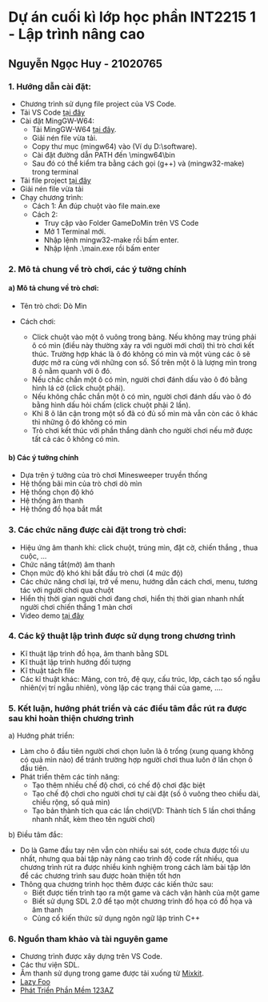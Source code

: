 # Dự án cuối kì lớp học phần INT2215 1 - Lập trình nâng cao

## Nguyễn Ngọc Huy - 21020765

### 1. Hướng dẫn cài đặt:
- Chương trình sử dụng file project của VS Code.
- Tải VS Code [tại đây](https://code.visualstudio.com/)
- Cài đặt MingGW-W64:
  + Tải MingGW-W64 [tại đây](https://sourceforge.net/projects/mingw-w64/files/Toolchains%20targetting%20Win64/Personal%20Builds/mingw-builds/7.3.0/threads-win32/seh/x86_64-7.3.0-release-win32-seh-rt_v5-rev0.7z/download).
  + Giải nén file vừa tải.
  + Copy thư mục (mingw64) vào (Ví dụ D:\software).
  + Cài đặt đường dẫn PATH đến \mingw64\bin
  + Sau đó có thể kiểm tra bằng cách gọi (g++) và (mingw32-make) trong terminal
- Tải file project [tại đây](https://github.com/huy165273/huy165273/archive/refs/heads/main.zip)
- Giải nén file vừa tải 
- Chạy chương trình:
    + Cách 1: Ấn đúp chuột vào file main.exe 
    + Cách 2:
        + Truy cập vào Folder GameDoMin trên VS Code
        + Mở 1 Terminal mới.
        + Nhập lệnh mingw32-make rồi bấm enter.
        + Nhập lệnh .\main.exe rồi bấm enter
### 2. Mô tả chung về trò chơi, các ý tưởng chính
#### a) Mô tả chung về trò chơi:
- Tên trò chơi: Dò Mìn

- Cách chơi:
   + Click chuột vào một ô vuông trong bảng. Nếu không may trúng phải ô có mìn (điều này thường xảy ra với người mới chơi) thì trò chơi kết thúc. Trường hợp khác là ô đó không có mìn và một vùng các ô sẽ được mở ra cùng với những con số. Số trên một ô là lượng mìn trong 8 ô nằm quanh với ô đó.
   + Nếu chắc chắn một ô có mìn, người chơi đánh dấu vào ô đó bằng hình lá cờ (click chuột phải).
   + Nếu không chắc chắn một ô có mìn, người chơi đánh dấu vào ô đó bằng hình dấu hỏi chấm (click chuột phải 2 lần).
   + Khi 8 ô lân cận trong một số đã có đủ số mìn mà vẫn còn các ô khác thì những ô đó không có mìn
   + Trò chơi kết thúc với phần thắng dành cho người chơi nếu mở được tất cả các ô không có mìn.
#### b) Các ý tưởng chính
 - Dựa trên ý tưởng của trò chơi Minesweeper truyền thống
 - Hệ thống bãi mìn của trò chơi dò mìn
 - Hệ thống chọn độ khó
 - Hệ thống âm thanh
 - Hệ thống đồ họa bắt mắt
### 3. Các chức năng được cài đặt trong trò chơi:
- Hiệu ứng âm thanh khi: click chuột, trúng mìn, đặt cờ, chiến thắng , thua cuộc, ...
- Chức năng tắt(mở) âm thanh
- Chọn mức độ khó khi bắt đầu trò chơi (4 mức độ)
- Các chức năng chơi lại, trở về menu, hướng dẫn cách chơi, menu, tương tác với người chơi qua chuột
- Hiển thị thời gian người chơi đang chơi, hiển thị thời gian nhanh nhất người chơi chiến thắng 1 màn chơi
- Video demo [tại đây](https://www.youtube.com/watch?v=8kiX4DT2XRo)
### 4. Các kỹ thuật lập trình được sử dụng trong chương trình
- Kĩ thuật lập trình đồ họa, âm thanh bằng SDL 
- Kĩ thuật lập trình hướng đối tượng
- Kĩ thuật tách file 
- Các kĩ thuật  khác: Mảng, con trỏ, đệ quy, cấu trúc, lớp, cách tạo số ngẫu nhiên(vị trí ngẫu nhiên), vòng lặp các trạng thái của game, ....
### 5. Kết luận, hướng phát triển và các điều tâm đắc rút ra được sau khi hoàn thiện chương trình
a) Hướng phát triển:
- Làm cho ô đầu tiên người chơi chọn luôn là ô trống (xung quang không có quả mìn nào) để tránh trường hợp người chơi thua luôn ở lần chọn ô đầu tiên.
- Phát triển thêm các tính năng:
  + Tạo thêm nhiều chế độ chơi, có chế độ chơi đặc biệt
  + Tạo chế độ chơi cho người chơi tự cài đặt (số ô vuông theo chiều dài, chiều rộng, số quả mìn)
  + Tạo bản thành tích qua các lần chơi(VD: Thành tích 5 lần chơi thắng nhanh nhất, kèm theo tên người chơi)

b) Điều tâm đắc: 
- Do là Game đầu tay nên vẫn còn nhiều sai sót, code chưa được tối ưu nhất, nhưng qua bài tập này nâng cao trình độ code rất nhiều, qua chương trình rút ra được nhiều kinh nghiệm trong cách làm bài tập lớn để các chương trình sau được hoàn thiện tốt hơn
- Thông qua chương trình học thêm được các kiến thức sau:
  + Biết được tiến trình tạo ra một game và cách vận hành của một game
  + Biết sử dụng SDL 2.0 để tạo một chương trình đồ họa có đồ họa và âm thanh
  + Củng cố kiến thức sử dụng ngôn ngữ lập trình C++
### 6. Nguồn tham khảo và tài nguyên game
+ Chương trình được xây dựng trên VS Code.
+ Các thư viện SDL.
+ Âm thanh sử dụng trong game được tải xuống từ [Mixkit](https://mixkit.co/free-sound-effects/win/).
+ [Lazy Foo](https://lazyfoo.net/tutorials/SDL/)
+ [Phát Triển Phần Mềm 123AZ](https://phattrienphanmem123az.com/)